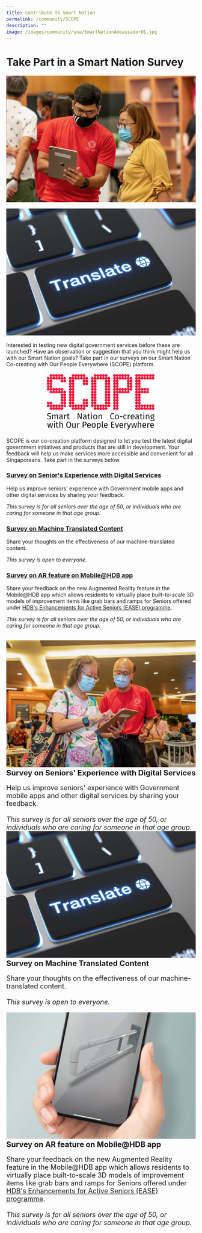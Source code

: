 ```yaml
---
title: Contribute To Smart Nation
permalink: /community/SCOPE
description: ""
image: /images/community/sna/SmartNationAmbassador01.jpg
---
```

# Take Part in a Smart Nation Survey

![Smart Nation Co-creating with Our People Everywhere (SCOPE)](/images/community/sna/SmartNationAmbassador03.jpeg)


![](/images/community/scope/translate.jpg)

Interested in testing new digital government services before these are launched? Have an observation or suggestion that you think might help us with our Smart Nation goals?
Take part in our surveys on our Smart Nation Co-creating with Our People Everywhere (SCOPE) platform.

<div style="width:100%;display:flex;justify-content:center;"><div style="width:300px;"><img src="/images/community/scope/scope-logo.png" alt="SCOPE"></div></div>

SCOPE is our co-creation platform designed to let you test the latest digital government initiatives and products that are still in development. Your feedback will help us make services more accessible and convenient for all Singaporeans. Take part in the surveys below.


### [Survey on Senior's Experience with Digital Services](https://www.research.net/r/Digital4seniors)

Help us improve seniors' experience with Government mobile apps and other digital services by sharing your feedback.

*This survey is for all seniors over the age of 50, or individuals who are caring for someone in that age group.*


### [Survey on Machine Translated Content](https://www.research.net/r/MultilanguageGovt)

Share your thoughts on the effectiveness of our machine-translated content.

*This survey is open to everyone.*

### [Survey on AR feature on Mobile@HDB app](https://form.gov.sg/6285bd6c75101d00112e83ca)

Share your feedback on the new Augmented Reality feature in the Mobile@HDB app which allows residents to virtually place built-to-scale 3D models of improvement items like grab bars and ramps for Seniors offered under [HDB's Enhancements for Active Seniors (EASE) programme](https://www.hdb.gov.sg/residential/living-in-an-hdb-flat/for-our-seniors/ease).

*This survey is for all seniors over the age of 50, or individuals who are caring for someone in that age group.*


<br>
<div class="row">
<div class="col"> 
<a href="https://www.research.net/r/Digital4seniors"><img src="/images/community/sna/SmartNationAmbassador02.jpeg" alt="Seniors' Experience with Digital Services"></a><br>
		<span style="font-size:20px; font-weight: 700;"><b>Survey on Seniors' Experience with Digital Services</b></span><br><br>
		<span style="font-size:18px;">Help us improve seniors' experience with Government mobile apps and other digital services by sharing your feedback.<br><br><i>This survey is for all seniors over the age of 50, or individuals who are caring for someone in that age group.</i>
</span>
<br>

</div>
	<div class="col"> 
<a href="https://www.research.net/r/MultilanguageGovt"><img src="/images/community/scope/translate.jpg" alt="Machine Translated Content"></a><br>
	<span style="font-size:20px; font-weight: 700;"><b>Survey on Machine Translated Content</b></span><br><br>
		<span style="font-size:18px;">Share your thoughts on the effectiveness of our machine-translated content.<br><br><i>This survey is open to everyone.</i>
</span>
<br></div></div>

<br>
<div class="row">
<div class="col"> 
<a href="https://form.gov.sg/6285bd6c75101d00112e83ca"><img src="/images/community/scope/ARHDBMobileApp.jpg" alt="AR feature on Mobile@HDB"></a><br>
		<span style="font-size:20px; font-weight: 700;"><b>Survey on AR feature on Mobile@HDB app</b></span><br><br>
		<span style="font-size:18px;">Share your feedback on the new Augmented Reality feature in the Mobile@HDB app which allows residents to virtually place built-to-scale 3D models of improvement items like grab bars and ramps for Seniors offered under <a href="https://www.hdb.gov.sg/residential/living-in-an-hdb-flat/for-our-seniors/ease">HDB's Enhancements for Active Seniors (EASE) programme</a>.
<br><br><i>This survey is for all seniors over the age of 50, or individuals who are caring for someone in that age group.</i>
</span>
<br>

</div>
<div class="col">
</div>
<br></div>